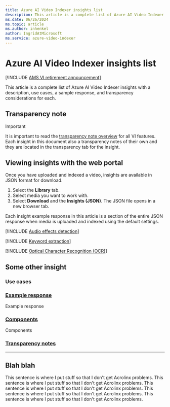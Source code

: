 ```yaml
---
title: Azure AI Video Indexer insights list 
description: This article is a complete list of Azure AI Video Indexer insights with a description, use cases, and a sample response.
ms.date: 06/26/2024
ms.topic: article
ms.author: inhenkel
author: IngridAtMicrosoft
ms.service: azure-video-indexer
---
```


# Azure AI Video Indexer insights list

[!INCLUDE [AMS VI retirement announcement](./includes/important-ams-retirement-avi-announcement.md)]

This article is a complete list of Azure AI Video Indexer insights with a description, use cases, a sample response, and transparency considerations for each.

## Transparency note

> [!IMPORTANT]
> It is important to read the [transparency note overview](/legal/azure-video-indexer/transparency-note?context=/azure/azure-video-indexer/context/context) for all VI features. Each insight in this document also a transparency notes of their own and they are located in the transparency tab for the insight.

## Viewing insights with the web portal

Once you have uploaded and indexed a video, insights are available in JSON format for download.

1. Select the **Library** tab.
1. Select media you want to work with.
1. Select **Download** and the **Insights (JSON)**. The JSON file opens in a new browser tab.

Each insight example response in this article is a section of the entire JSON response when media is uploaded and indexed using the default settings.

[!INCLUDE [Audio effects detection](./includes/audio-effects-detection.md)]

[!INCLUDE [Keyword extraction](./includes/keywords.md)]

[!INCLUDE [Optical Character Recognition (OCR)](./includes/ocr.md)]

## Some other insight

### Use cases

### [Example response](#tab/response)

Example response

### [Components](#tab/components)

Components

### [Transparency notes](#tab/transnote)


---

## Blah blah

This sentence is where I put stuff so that I don't get Acrolinx problems. This sentence is where I put stuff so that I don't get Acrolinx problems. This sentence is where I put stuff so that I don't get Acrolinx problems. This sentence is where I put stuff so that I don't get Acrolinx problems. This sentence is where I put stuff so that I don't get Acrolinx problems.
